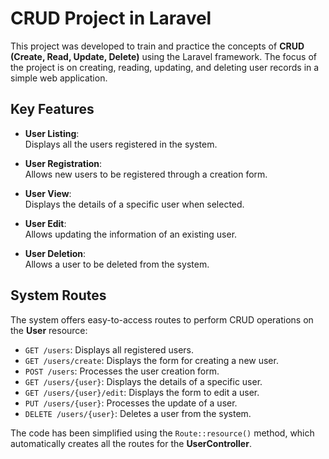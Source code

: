 # CRUD Project in Laravel

This project was developed to train and practice the concepts of **CRUD (Create, Read, Update, Delete)** using the Laravel framework. The focus of the project is on creating, reading, updating, and deleting user records in a simple web application.

## Key Features

- **User Listing**:  
  Displays all the users registered in the system.

- **User Registration**:  
  Allows new users to be registered through a creation form.

- **User View**:  
  Displays the details of a specific user when selected.

- **User Edit**:  
  Allows updating the information of an existing user.

- **User Deletion**:  
  Allows a user to be deleted from the system.

## System Routes

The system offers easy-to-access routes to perform CRUD operations on the **User** resource:

- `GET /users`: Displays all registered users.
- `GET /users/create`: Displays the form for creating a new user.
- `POST /users`: Processes the user creation form.
- `GET /users/{user}`: Displays the details of a specific user.
- `GET /users/{user}/edit`: Displays the form to edit a user.
- `PUT /users/{user}`: Processes the update of a user.
- `DELETE /users/{user}`: Deletes a user from the system.

The code has been simplified using the `Route::resource()` method, which automatically creates all the routes for the **UserController**.
